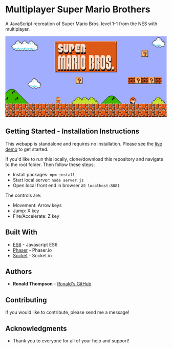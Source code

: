 # Multiplayer Super Mario Brothers

A JavaScript recreation of Super Mario Bros. level 1-1 from the NES with multiplayer.

![screenshot](https://github.com/ronwthompson/multi-mario/blob/master/titlescreen.jpg)

## Getting Started - Installation Instructions

This webapp is standalone and requires no installation.  Please see the [live demo](http://ronwthompson.com/multimario) to get started.

If you'd like to run this locally, clone/download this repository and navigate to the root folder.  Then follow these steps:

* Install packages: `npm install`
* Start local server: `node server.js`
* Open local front end in browser at: `localhost:8081`

The controls are:

* Movement: Arrow keys
* Jump: X key
* Fire/Accelerate: Z key

## Built With

* [ES6](http://es6-features.org/) - Javascript ES6
* [Phaser](http://phaser.io/) - Phaser.io
* [Socket](https://socket.io/) - Socket.io

## Authors

* **Ronald Thompson** - [Ronald's GitHub](https://github.com/ronwthompson)

## Contributing

If you would like to contribute, please send me a message!

## Acknowledgments

* Thank you to everyone for all of your help and support!
